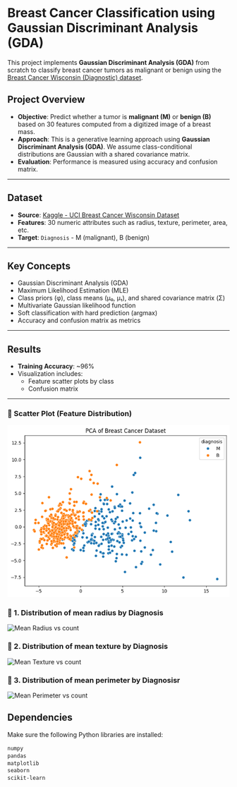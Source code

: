 # Breast Cancer Classification using Gaussian Discriminant Analysis (GDA)

This project implements **Gaussian Discriminant Analysis (GDA)** from scratch to classify breast cancer tumors as malignant or benign using the [Breast Cancer Wisconsin (Diagnostic) dataset](https://www.kaggle.com/datasets/uciml/breast-cancer-wisconsin-data).

## Project Overview

- **Objective**: Predict whether a tumor is **malignant (M)** or **benign (B)** based on 30 features computed from a digitized image of a breast mass.
- **Approach**: This is a generative learning approach using **Gaussian Discriminant Analysis (GDA)**. We assume class-conditional distributions are Gaussian with a shared covariance matrix.
- **Evaluation**: Performance is measured using accuracy and confusion matrix.

---

## Dataset

- **Source**: [Kaggle - UCI Breast Cancer Wisconsin Dataset](https://www.kaggle.com/datasets/uciml/breast-cancer-wisconsin-data)
- **Features**: 30 numeric attributes such as radius, texture, perimeter, area, etc.
- **Target**: `Diagnosis` - M (malignant), B (benign)

---

## Key Concepts

- Gaussian Discriminant Analysis (GDA)
- Maximum Likelihood Estimation (MLE)
- Class priors (φ), class means (μ₀, μ₁), and shared covariance matrix (Σ)
- Multivariate Gaussian likelihood function
- Soft classification with hard prediction (argmax)
- Accuracy and confusion matrix as metrics

---

## Results

- **Training Accuracy**: ~96%
- Visualization includes:
  - Feature scatter plots by class
  - Confusion matrix

---
### 📌 Scatter Plot (Feature Distribution)

![Scatter Plot](Scatter_plot.png)
### 📍 1. Distribution of mean radius by Diagnosis  
![Mean Radius vs count](![image](https://github.com/user-attachments/assets/0cb63098-9bd7-40f0-880c-cae60c01e1f1))

### 📍 2. Distribution of mean texture by Diagnosis  
![Mean Texture vs count](![image](https://github.com/user-attachments/assets/de6534a1-57dd-4d45-9cec-e5a845de0e6f))

### 📍 3. Distribution of mean perimeter by Diagnosisr  
![Mean Perimeter vs count](![image](https://github.com/user-attachments/assets/108629dc-20ee-4295-9c92-4fb04784d104))

## Dependencies

Make sure the following Python libraries are installed:

```bash
numpy
pandas
matplotlib
seaborn
scikit-learn
